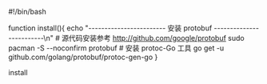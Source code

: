 #!/bin/bash

function install(){
    echo "------------------------ 安装 protobuf -------------------------\n"
    # 源代码安装参考 http://github.com/google/protobuf
    sudo pacman -S --noconfirm protobuf
    # 安装 protoc-Go 工具
    go get -u github.com/golang/protobuf/protoc-gen-go
}

install
